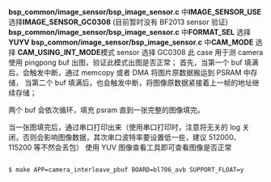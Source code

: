 **bsp_common/image_sensor/bsp_image_sensor.c** 中**IMAGE_SENSOR_USE** 选择**IMAGE_SENSOR_GC0308** (目前暂时没有 BF2013 sensor 验证)
**bsp_common/image_sensor/bsp_image_sensor.c** 中**FORMAT_SEL** 选择 **YUYV**
**bsp_common/image_sensor/bsp_image_sensor.c** 中**CAM_MODE** 选择 **CAM_USING_INT_MODE**模式
sensor 选择 GC0308
此 case 用于测 camera 使用 pingpong buf 出图，验证此模式出图是否正常；
首先，当第一个 buf 填满后，会触发中断，通过 memcopy 或者 DMA 将图片原数据搬运到 PSRAM 中存储，
当第二个 buf 填满后，也会触发中断，将图像原数据紧接着上一帧的地址继续存储；

两个 buf 会依次循环，填充 psram 直到一张完整的图像填完。

当一张图填完后，通过串口打印出来（使用串口打印时，注意将无关的 log 关闭，否则会影响图像数据，其次串口波特率要设置低一些，建议 512000、115200 等不然会丢包）
使用 YUV 图像查看工具即可查看图像是否正常


```bash

$ make APP=camera_interleave_pbuf BOARD=bl706_avb SUPPORT_FLOAT=y

```